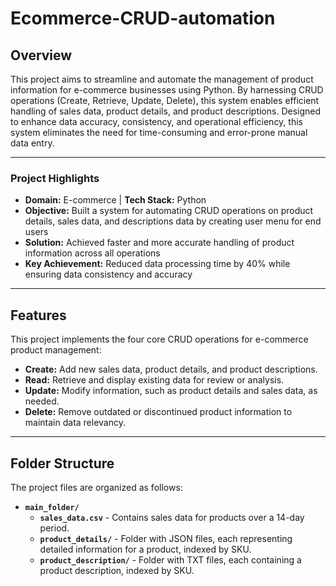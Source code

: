 # Ecommerce-CRUD-automation
## Overview

This project aims to streamline and automate the management of product information for e-commerce businesses using Python. By harnessing CRUD operations (Create, Retrieve, Update, Delete), this system enables efficient handling of sales data, product details, and product descriptions. Designed to enhance data accuracy, consistency, and operational efficiency, this system eliminates the need for time-consuming and error-prone manual data entry.

---

### Project Highlights
- **Domain:** E-commerce | **Tech Stack:** Python 
- **Objective:** Built a system for automating CRUD operations on product details, sales data, and descriptions data by creating user menu for end users
- **Solution:** Achieved faster and more accurate handling of product information across all operations 
- **Key Achievement:** Reduced data processing time by 40% while ensuring data consistency and accuracy

---

## Features 
This project implements the four core CRUD operations for e-commerce product management:
- **Create:** Add new sales data, product details, and product descriptions.
- **Read:** Retrieve and display existing data for review or analysis.
- **Update:** Modify information, such as product details and sales data, as needed.
- **Delete:** Remove outdated or discontinued product information to maintain data relevancy.

---

## Folder Structure

The project files are organized as follows:

- **`main_folder/`**
  - **`sales_data.csv`** - Contains sales data for products over a 14-day period.
  - **`product_details/`** - Folder with JSON files, each representing detailed information for a product, indexed by SKU.
  - **`product_description/`** - Folder with TXT files, each containing a product description, indexed by SKU.

